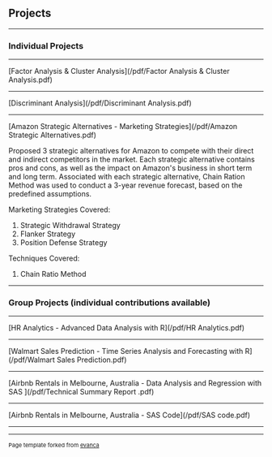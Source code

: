 ## Projects

---

### Individual Projects 

---
[Factor Analysis & Cluster Analysis](/pdf/Factor Analysis & Cluster Analysis.pdf)


---
[Discriminant Analysis](/pdf/Discriminant Analysis.pdf)


---
[Amazon Strategic Alternatives - Marketing Strategies](/pdf/Amazon Strategic Alternatives.pdf)

Proposed 3 strategic alternatives for Amazon to compete with their direct and indirect competitors in the market. Each strategic alternative contains pros and cons, as well as the impact on Amazon's business in short term and long term. Associated with each strategic alternative, Chain Ration Method was used to conduct a 3-year revenue forecast, based on the predefined assumptions.

Marketing Strategies Covered:
1. Strategic Withdrawal Strategy
2. Flanker Strategy
3. Position Defense Strategy

Techniques Covered:
1. Chain Ratio Method

---

### Group Projects (individual contributions available)

---
[HR Analytics - Advanced Data Analysis with R](/pdf/HR Analytics.pdf)


---
[Walmart Sales Prediction - Time Series Analysis and Forecasting with R](/pdf/Walmart Sales Prediction.pdf)


---
[Airbnb Rentals in Melbourne, Australia - Data Analysis and Regression with SAS ](/pdf/Technical Summary Report .pdf)

---
[Airbnb Rentals in Melbourne, Australia - SAS Code](/pdf/SAS code.pdf)

---




---
<p style="font-size:11px">Page template forked from <a href="https://github.com/evanca/quick-portfolio">evanca</a></p>
<!-- Remove above link if you don't want to attibute -->
